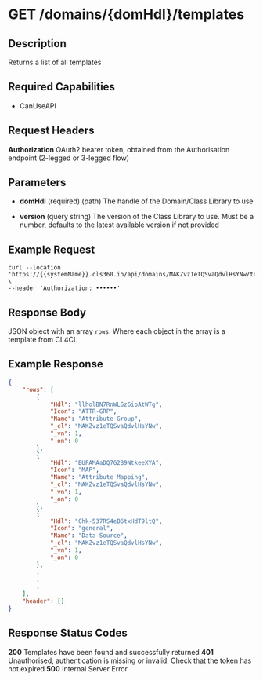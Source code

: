 # GET /domains/{domHdl}/templates

## Description
Returns a list of all templates

## Required Capabilities
* CanUseAPI

## Request Headers

**Authorization** OAuth2 bearer token, obtained from the Authorisation endpoint (2-legged or 3-legged flow)

## Parameters

* **domHdl** (required) (path) The handle of the Domain/Class Library to use

* **version** (query string) The version of the Class Library to use. Must be a number, defaults to the latest available version if not provided

## Example Request
```
curl --location 'https://{{systemName}}.cls360.io/api/domains/MAKZvz1eTQSvaQdvlHsYNw/templates' \
--header 'Authorization: ••••••'
```

## Response Body
JSON object with an array `rows`. Where each object in the array is a template from CL4CL

## Example Response
```JSON
{
    "rows": [
        {
            "Hdl": "llholBN7RnWLGz6ioAtWTg",
            "Icon": "ATTR-GRP",
            "Name": "Attribute Group",
            "_cl": "MAKZvz1eTQSvaQdvlHsYNw",
            "_vn": 1,
            "_on": 0
        },
        {
            "Hdl": "BUPAMAaDQ7G2B9NtkeeXYA",
            "Icon": "MAP",
            "Name": "Attribute Mapping",
            "_cl": "MAKZvz1eTQSvaQdvlHsYNw",
            "_vn": 1,
            "_on": 0
        },
        {
            "Hdl": "Chk-537RS4eB6txHdT9ltQ",
            "Icon": "general",
            "Name": "Data Source",
            "_cl": "MAKZvz1eTQSvaQdvlHsYNw",
            "_vn": 1,
            "_on": 0
        },
        .
        .
        .
    ],
    "header": []
}
```

## Response Status Codes
**200** Templates have been found and successfully returned
**401** Unauthorised, authentication is missing or invalid. Check that the token has not expired
**500** Internal Server Error


